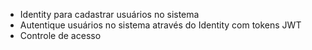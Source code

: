 - Identity para cadastrar usuários no sistema
- Autentique usuários no sistema através do Identity com tokens JWT
- Controle de acesso

